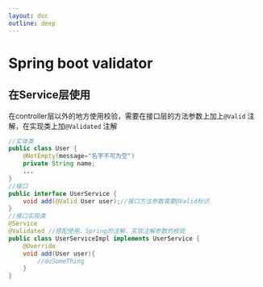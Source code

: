 ```yaml
---
layout: doc
outline: deep
---
```


# Spring boot validator

## 在Service层使用

在controller层以外的地方使用校验，需要在接口层的方法参数上加上`@Valid` 注解，在实现类上加`@Validated` 注解

```java
//实体类
public class User {
    @NotEmpty(message="名字不可为空")
    private String name;
    ...
}
//接口
public interface UserService {
    void add(@Valid User user);//接口方法参数需要@Valid标识
}
//接口实现类
@Service
@Validated //搭配使用，Spring的注解，实现注解参数的校验
public class UserServiceImpl implements UserService {
    @Override
    void add(User user){
        //doSomeThing
    }
}
```
